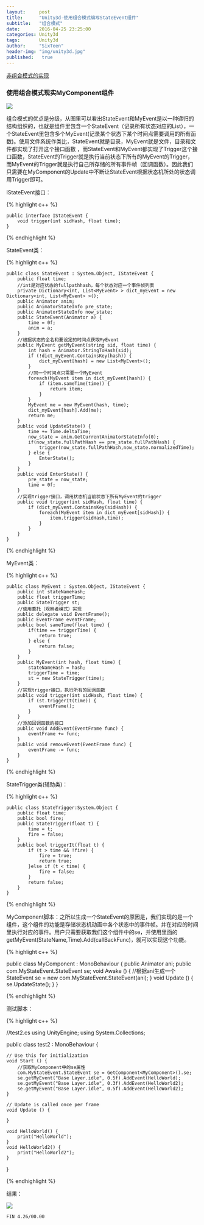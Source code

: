 ```yaml
---
layout:     post
title:      "Unity3d-使用组合模式编写StateEvent组件"
subtitle:   "组合模式"
date:       2016-04-25 23:25:00
categories: Unity3d
tags:       Unity3d
author:     "SixTeen"
header-img: "img/unity3d.jpg"
published:   true
---
```


[非组合模式的实现](/unity3d/unity3d_stateEvent)

### 使用组合模式现实MyComponent组件

![](/img/unity3d/stateEvent/com.png)

组合模式的优点是分级，从图里可以看出StateEvent和MyEvent是以一种递归的结构组织的，也就是组件里包含一个StateEvent（记录所有状态对应的List<MyEvent>），一个StateEvent里包含多个MyEvent(记录某个状态下某个时间点需要调用的所有函数)。使用文件系统作类比，StateEvent就是目录，MyEvent就是文件，目录和文件都实现了打开这个接口函数 ，而StateEvent和MyEvent都实现了Trigger这个接口函数，StateEvent的Trigger就是执行当前状态下所有的MyEvent的Trigger，而MyEvent的Trigger就是执行自己所存储的所有事件帧（回调函数）。因此我们只需要在MyComponent的Update中不断让StateEvent根据状态机所处的状态调用Trigger即可。


IStateEvent接口：

{% highlight c++ %}

    public interface IStateEvent {
        void trigger(int sidHash, float time);
    }

{% endhighlight %}

StateEvent类：

{% highlight c++ %}

    public class StateEvent : System.Object, IStateEvent {
        public float time;
        //int是对应状态的fullpathhash，每个状态对应一个事件帧列表
        private Dictionary<int, List<MyEvent> > dict_myEvent = new Dictionary<int, List<MyEvent> >();
        public Animator anim;
        public AnimatorStateInfo pre_state;
        public AnimatorStateInfo now_state;
        public StateEvent(Animator a) {
            time = 0f;
            anim = a;
        }
        //根据状态的全名和要设定的时间点获取MyEvent
        public MyEvent getMyEvent(string sid, float time) {
            int hash = Animator.StringToHash(sid);
            if (!dict_myEvent.ContainsKey(hash)) {
                dict_myEvent[hash] = new List<MyEvent>();
            }
            //同一个时间点只需要一个MyEvent
            foreach(MyEvent item in dict_myEvent[hash]) {
                if (item.sameTime(time)) {
                    return item;
                }
            }
            MyEvent me = new MyEvent(hash, time);
            dict_myEvent[hash].Add(me);
            return me;
        }
        public void UpdateState() {
            time += Time.deltaTime;
            now_state = anim.GetCurrentAnimatorStateInfo(0);
            if(now_state.fullPathHash == pre_state.fullPathHash) {
                trigger(now_state.fullPathHash,now_state.normalizedTime);
            } else {
                EnterState();
            }
        }
        public void EnterState() {
            pre_state = now_state;
            time = 0f;
        }
        //实现trigger接口，调用状态机当前状态下所有MyEvent的trigger
        public void trigger(int sidHash, float time) {
            if (dict_myEvent.ContainsKey(sidHash)) {
                foreach(MyEvent item in dict_myEvent[sidHash]) {
                    item.trigger(sidHash,time);
                }
            }
        }
    }


{% endhighlight %}

MyEvent类：

{% highlight c++ %}

    public class MyEvent : System.Object, IStateEvent {
        public int stateNameHash;
        public float triggerTime;
        public StateTrigger st;
        //使用委托（观察者模式）实现
        public delegate void EventFrame();
        public EventFrame eventFrame;
        public bool sameTime(float time) {
            if(time == triggerTime) {
                return true;
            } else {
                return false;
            }
        }
        public MyEvent(int hash, float time) {
            stateNameHash = hash;
            triggerTime = time;
            st = new StateTrigger(time);
        }
        //实现trigger接口，执行所有的回调函数
        public void trigger(int sidHash, float time) {
            if (st.triggerIt(time)) {
                eventFrame();
            }
        }
        //添加回调函数的接口
        public void AddEvent(EventFrame func) {
            eventFrame += func;
        }
        public void removeEvent(EventFrame func) {
            eventFrame -= func;
        }
    }


{% endhighlight %}

StateTrigger类(辅助类)：

{% highlight c++ %}

    public class StateTrigger:System.Object {
        public float time;
        public bool fire;
        public StateTrigger(float t) {
            time = t;
            fire = false;
        }
        public bool triggerIt(float t) {
            if (t > time && !fire) {
                fire = true;
                return true;
            }else if (t < time) {
                fire = false;
            }
            return false;
        }
    }

{% endhighlight %}

MyComponent脚本：之所以生成一个StateEvent的原因是，我们实现的是一个组件，这个组件的功能是存储状态机动画中各个状态中的事件帧。并在对应的时间里执行对应的事件。用户只需要获取我们这个组件中的se，并使用里面的getMyEvent(StateName,Time).Add(callBackFunc)，就可以实现这个功能。

{% highlight c++ %}

public class MyComponent : MonoBehaviour {
    public Animator ani;
    public com.MyStateEvent.StateEvent se;
    void Awake () {
        //根据ani生成一个StateEvent
        se = new com.MyStateEvent.StateEvent(ani);
    }
    void Update () {
        se.UpdateState();
    }
}

{% endhighlight %}

测试脚本：

{% highlight c++ %}

//test2.cs
using UnityEngine;
using System.Collections;

public class test2 : MonoBehaviour {

    // Use this for initialization
    void Start () {
        //获取MyComponent中的se属性
        com.MyStateEvent.StateEvent se = GetComponent<MyComponent>().se;
        se.getMyEvent("Base Layer.idle", 0.5f).AddEvent(HelloWorld);
        se.getMyEvent("Base Layer.idle", 0.3f).AddEvent(HelloWorld2);
        se.getMyEvent("Base Layer.idle", 0.5f).AddEvent(HelloWorld2);
    }
    
    // Update is called once per frame
    void Update () {
    
    }

    void HelloWorld() {
        print("HelloWorld");
    }
    void HelloWorld2() {
        print("HelloWorld2");
    }

}

{% endhighlight %}

结果：

![](/img/unity3d/stateEvent/result.png)

    FIN 4.26/00.00